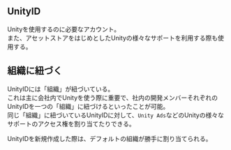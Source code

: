 ## UnityID
Unityを使用するのに必要なアカウント。  
また、アセットストアをはじめとしたUnityの様々なサポートを利用する際も使用する。

## 組織に紐づく
UnityIDには「組織」が紐づいている。  
これは主に会社内でUnityを使う際に重要で、社内の開発メンバーそれぞれのUnityIDを一つの「組織」に紐づけるといったことが可能。  
同じ「組織」に紐づいているUnityIDに対して、`Unity Ads`などのUnityの様々なサポートのアクセス権を割り当てたりできる。

UnityIDを新規作成した際は、デフォルトの組織が勝手に割り当てられる。

